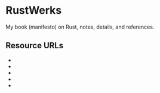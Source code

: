 # RustWerks
My book (manifesto) on Rust, notes, details, and references.

## Resource URLs
- []()
- []()
- []()
- []()
- []()

